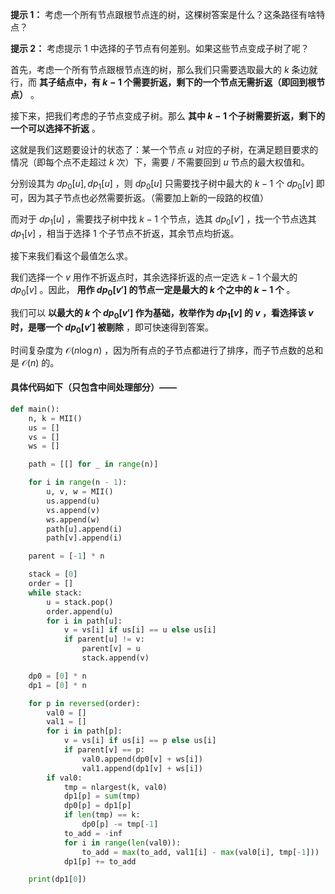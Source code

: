 **提示 1：** 考虑一个所有节点跟根节点连的树，这棵树答案是什么？这条路径有啥特点？

**提示 2：** 考虑提示 1 中选择的子节点有何差别。如果这些节点变成子树了呢？

首先，考虑一个所有节点跟根节点连的树，那么我们只需要选取最大的 $k$ 条边就行，而 **其子结点中，有 $k-1$ 个需要折返，剩下的一个节点无需折返（即回到根节点）** 。

接下来，把我们考虑的子节点变成子树。那么 **其中 $k-1$ 个子树需要折返，剩下的一个可以选择不折返** 。

这就是我们这题要设计的状态了：某一个节点 $u$ 对应的子树，在满足题目要求的情况（即每个点不走超过 $k$ 次）下，需要 / 不需要回到 $u$ 节点的最大权值和。

分别设其为 $dp_0[u], dp_1[u]$ ，则 $dp_0[u]$ 只需要找子树中最大的 $k-1$ 个 $dp_0[v]$ 即可，因为其子节点也必然需要折返。（需要加上新的一段路的权值）

而对于 $dp_1[u]$ ，需要找子树中找 $k-1$ 个节点，选其 $dp_0[v']$ ，找一个节点选其 $dp_1[v]$ ，相当于选择 $1$ 个子节点不折返，其余节点均折返。

接下来我们看这个最值怎么求。

我们选择一个 $v$ 用作不折返点时，其余选择折返的点一定选 $k-1$ 个最大的 $dp_0[v]$ 。因此， **用作 $dp_0[v']$ 的节点一定是最大的 $k$ 个之中的 $k-1$ 个** 。

我们可以 **以最大的 $k$ 个 $dp_0[v']$ 作为基础，枚举作为 $dp_1[v]$ 的 $v$ ，看选择该 $v$ 时，是哪一个 $dp_0[v']$ 被剔除** ，即可快速得到答案。

时间复杂度为 $\mathcal{O}(n\log n)$ ，因为所有点的子节点都进行了排序，而子节点数的总和是 $\mathcal{O}(n)$ 的。

#### 具体代码如下（只包含中间处理部分）——

```Python []
def main():
    n, k = MII()
    us = []
    vs = []
    ws = []

    path = [[] for _ in range(n)]

    for i in range(n - 1):
        u, v, w = MII()
        us.append(u)
        vs.append(v)
        ws.append(w)
        path[u].append(i)
        path[v].append(i)

    parent = [-1] * n

    stack = [0]
    order = []
    while stack:
        u = stack.pop()
        order.append(u)
        for i in path[u]:
            v = vs[i] if us[i] == u else us[i]
            if parent[u] != v:
                parent[v] = u
                stack.append(v)

    dp0 = [0] * n
    dp1 = [0] * n

    for p in reversed(order):
        val0 = []
        val1 = []
        for i in path[p]:
            v = vs[i] if us[i] == p else us[i]
            if parent[v] == p:
                val0.append(dp0[v] + ws[i])
                val1.append(dp1[v] + ws[i])
        if val0:
            tmp = nlargest(k, val0)
            dp1[p] = sum(tmp)
            dp0[p] = dp1[p]
            if len(tmp) == k:
                dp0[p] -= tmp[-1]
            to_add = -inf
            for i in range(len(val0)):
                to_add = max(to_add, val1[i] - max(val0[i], tmp[-1]))
            dp1[p] += to_add

    print(dp1[0])

```